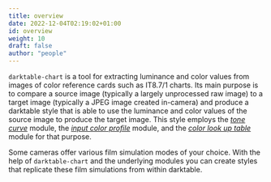 ```yaml
---
title: overview
date: 2022-12-04T02:19:02+01:00
id: overview
weight: 10
draft: false
author: "people"
---
```


`darktable-chart` is a tool for extracting luminance and color values from images of color reference cards such as IT8.7/1 charts. Its main purpose is to compare a source image (typically a largely unprocessed raw image) to a target image (typically a JPEG image created in-camera) and produce a darktable style that is able to use the luminance and color values of the source image to produce the target image. This style employs the [_tone curve_](../../module-reference/processing-modules/tone-curve.md) module, the [_input color profile_](../../module-reference/processing-modules/input-color-profile.md) module, and the [_color look up table_](../../module-reference/processing-modules/color-look-up-table.md) module for that purpose.

Some cameras offer various film simulation modes of your choice. With the help of `darktable-chart` and the underlying modules you can create styles that replicate these film simulations from within darktable.
